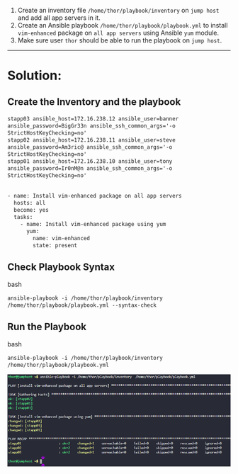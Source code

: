 1. Create an inventory file `/home/thor/playbook/inventory` on `jump host` and add all app servers in it.
2. Create an Ansible playbook `/home/thor/playbook/playbook.yml` to install `vim-enhanced` package on `all app servers` using Ansible `yum` module.
3. Make sure user `thor` should be able to run the playbook on `jump host`.

---

# Solution:

## Create the Inventory and the playbook

```
stapp03 ansible_host=172.16.238.12 ansible_user=banner ansible_password=BigGr33n ansible_ssh_common_args='-o StrictHostKeyChecking=no'
stapp02 ansible_host=172.16.238.11 ansible_user=steve ansible_password=Am3ric@ ansible_ssh_common_args='-o StrictHostKeyChecking=no'
stapp01 ansible_host=172.16.238.10 ansible_user=tony ansible_password=Ir0nM@n ansible_ssh_common_args='-o StrictHostKeyChecking=no'
```
```playbook

- name: Install vim-enhanced package on all app servers
  hosts: all
  become: yes
  tasks:
    - name: Install vim-enhanced package using yum
      yum:
        name: vim-enhanced
        state: present

```
## Check Playbook Syntax



bash

    ansible-playbook -i /home/thor/playbook/inventory /home/thor/playbook/playbook.yml --syntax-check

##  Run the Playbook



bash

    ansible-playbook -i /home/thor/playbook/inventory /home/thor/playbook/playbook.yml
![alt text](image.png)
